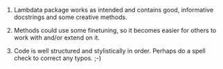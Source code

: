 1. Lambdata package works as intended and contains good, informative docstrings and some creative methods. 

2. Methods could use some finetuning, so it becomes easier for others to work with and/or extend on it.

3. Code is well structured and stylistically in order. Perhaps do a spell check to correct any typos. ;-)
